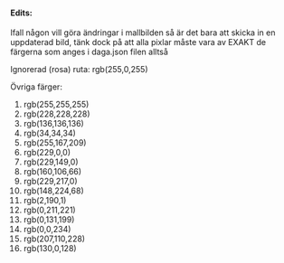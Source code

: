 #### Edits:
Ifall någon vill göra ändringar i mallbilden så är det bara att skicka in en uppdaterad bild, tänk dock på att alla pixlar måste vara av EXAKT de färgerna som anges i daga.json filen alltså

Ignorerad (rosa) ruta: rgb(255,0,255)

Övriga färger:
1. rgb(255,255,255)
2. rgb(228,228,228)
3. rgb(136,136,136)
4. rgb(34,34,34)
5. rgb(255,167,209)
6. rgb(229,0,0)
7. rgb(229,149,0)
8. rgb(160,106,66)
9. rgb(229,217,0)
10. rgb(148,224,68)
11. rgb(2,190,1)
12. rgb(0,211,221)
13. rgb(0,131,199)
14. rgb(0,0,234)
15. rgb(207,110,228)
16. rgb(130,0,128)















